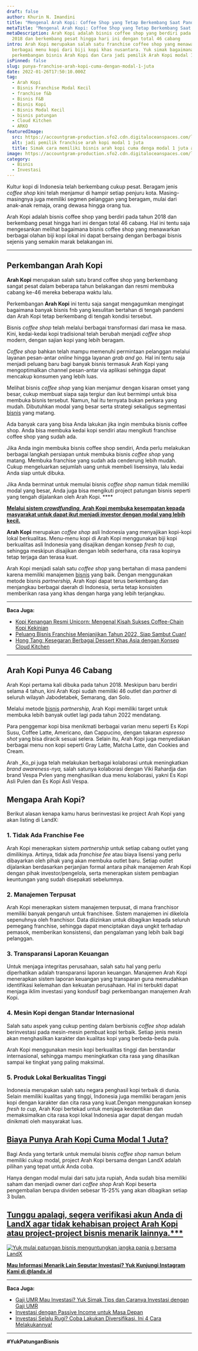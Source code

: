 ```yaml
---
draft: false
author: Khurin N. Imandini
title: "Mengenal Arah Kopi: Coffee Shop yang Tetap Berkembang Saat Pandemi"
metaTitle: "Mengenal Arah Kopi: Coffee Shop yang Tetap Berkembang Saat Pandemi"
metaDescription: Arah Kopi adalah bisnis coffee shop yang berdiri pada tahun
  2018 dan berkembang pesat hingga hari ini dengan total 46 cabang
intro: Arah Kopi merupakan salah satu franchise coffee shop yang menawarkan
  berbagai menu kopi dari biji kopi khas nusantara. Yuk simak bagaimana
  perkembangan bisnis Arah Kopi dan Cara jadi pemilik Arah Kopi modal 1 juta
isPinned: false
slug: punya-franchise-arah-kopi-cuma-dengan-modal-1-juta
date: 2022-01-26T17:50:10.000Z
tag:
  - Arah Kopi
  - Bisnis Franchise Modal Kecil
  - franchise f&b
  - Bisnis F&B
  - Bisnis Kopi
  - Bisnis Modal Kecil
  - bisnis patungan
  - Cloud Kitchen
  - ARKO
featuredImage:
  src: https://accountgram-production.sfo2.cdn.digitaloceanspaces.com/landx_ghost/2022/01/Bisnis-arah-kopi-modal-1-juta-min.png
  alt: jadi pemilik franchise arah kopi modal 1 juta
  title: Simak cara memiliki bisnis arah kopi cuma denga modal 1 juta aja
image: https://accountgram-production.sfo2.cdn.digitaloceanspaces.com/landx_ghost/2022/01/Bisnis-arah-kopi-modal-1-juta-min.png
category:
  - Bisnis
  - Investasi
---
```



Kultur kopi di Indonesia telah berkembang cukup pesat. Beragam jenis _coffee shop_ kini telah menjamur di hampir setiap penjuru kota. Masing-masingnya juga memiliki segmen pelanggan yang beragam, mulai dari anak-anak remaja, orang dewasa hingga orang tua.

Arah Kopi adalah bisnis coffee shop yang berdiri pada tahun 2018 dan berkembang pesat hingga hari ini dengan total 46 cabang. Hal ini tentu saja mengesankan melihat bagaimana bisnis coffee shop yang menawarkan berbagai olahan biji kopi lokal ini dapat bersaing dengan berbagai bisnis sejenis yang semakin marak belakangan ini.

---

## Perkembangan Arah Kopi

**Arah Kopi** merupakan salah satu brand coffee shop yang berkembang sangat pesat dalam beberapa tahun belakangan dan resmi membuka cabang ke-46 mereka beberapa waktu lalu.

Perkembangan **Arah Kopi** ini tentu saja sangat mengagumkan mengingat bagaimana banyak bisnis fnb yang kesulitan bertahan di tengah pandemi dan Arah Kopi tetap berkembang di tengah kondisi tersebut.

Bisnis _coffee shop_ telah melalui berbagai transformasi dari masa ke masa. Kini, kedai-kedai kopi tradisional telah berubah menjadi _coffee shop_ modern, dengan sajian kopi yang lebih beragam.

_Coffee shop_ bahkan telah mampu memenuhi permintaan pelanggan melalui layanan pesan-antar _online_ hingga layanan _grab and go._ Hal ini tentu saja menjadi peluang baru bagi banyak bisnis termasuk Arah Kopi yang mengoptimalkan channel pesan-antar via aplikasi sehingga dapat mencakup konsumen yang lebih luas.

Melihat bisnis _coffee shop_ yang kian menjamur dengan kisaran omset yang besar, cukup membuat siapa saja tergiur dan ikut bermimpi untuk bisa membuka bisnis tersebut. Namun, hal itu ternyata bukan perkara yang mudah. Dibutuhkan modal yang besar serta strategi sekaligus segmentasi [bisnis](https://landx.id/project/) yang matang.

Ada banyak cara yang bisa Anda lakukan jika ingin membuka bisnis coffee shop. Anda bisa membuka kedai kopi sendiri atau mengikuti franchise coffee shop yang sudah ada.

Jika Anda ingin membuka bisnis coffee shop sendiri, Anda perlu melakukan berbagai langkah persiapan untuk membuka bisnis _coffee shop_ yang matang. Membuka franchise yang sudah ada cenderung lebih mudah. Cukup mengeluarkan sejumlah uang untuk membeli lisensinya, lalu kedai Anda siap untuk dibuka.

Jika Anda berminat untuk memulai bisnis _coffee shop_ namun tidak memiliki modal yang besar, Anda juga bisa mengikuti project patungan bisnis seperti yang tengah dijalankan oleh Arah Kopi. ****

**[Melalui sistem _crowdfunding,_ Arah Kopi membuka kesempatan kepada masyarakat untuk dapat ikut menjadi investor dengan modal yang lebih kecil.](https://landx.id/project/)**

**Arah Kopi** merupakan _coffee shop_ asli Indonesia yang menyajikan kopi-kopi lokal berkualitas. Menu-menu kopi di Arah Kopi menggunakan biji kopi berkualitas asli Indonesia yang disajikan dengan konsep _fresh to cup,_ sehingga meskipun disajikan dengan lebih sederhana, cita rasa kopinya tetap terjaga dan terasa kuat.

Arah Kopi menjadi salah satu _coffee shop_ yang bertahan di masa pandemi karena memiliki manajemen [bisnis](https://landx.id/) yang baik. Dengan menggunakan metode bisnis _partnership,_ Arah Kopi dapat terus berkembang dan menjangkau berbagai daerah di Indonesia, serta tetap konsisten memberikan rasa yang khas dengan harga yang lebih terjangkau.

---

**Baca Juga:**

* [Kopi Kenangan Resmi Unicorn: Mengenal Kisah Sukses Coffee-Chain Kopi Kekinian](https://landx.id/blog/kopi-kenangan-unicorn-mengenal-kisah-sukses-coffee-chain-kopi-kekinian/)
* [Peluang Bisnis Franchise Menjanjikan Tahun 2022, Siap Sambut Cuan!](https://landx.id/blog/peluang-bisnis-franchise-terbaik-di-tahun-2022/)
* [Hong Tang: Kesegaran Berbagai Dessert Khas Asia dengan Konsep Cloud Kitchen](https://landx.id/blog/hong-tang-dengan-berbagai-menu-dessert-oriental-khas-taiwan-dan-hongkong/)

---

## Arah Kopi Punya 46 Cabang

Arah Kopi pertama kali dibuka pada tahun 2018. Meskipun baru berdiri selama 4 tahun, kini Arah Kopi sudah memiliki 46 outlet dan _partner_ di seluruh wilayah Jabodetabek, Semarang, dan Solo.

Melalui metode [bisnis](https://landx.id/) _partnership,_ Arah Kopi memiliki target untuk membuka lebih banyak outlet lagi pada tahun 2022 mendatang.

Para penggemar kopi bisa menikmati berbagai varian menu seperti Es Kopi Susu, Coffee Latte, Americano, dan Cappucino, dengan takaran _espresso shot_ yang bisa diracik sesuai selera. Selain itu, Arah Kopi juga menyediakan berbagai menu non kopi seperti Gray Latte, Matcha Latte, dan Cookies and Cream.

Arah _Ko_pi juga telah melakukan berbagai kolaborasi untuk meningkatkan _brand awareness-_nya_,_ salah satunya kolaborasi dengan Viki Rahardja dan brand Vespa Pvlen yang menghasilkan dua menu kolaborasi, yakni Es Kopi Asli Pulen dan Es Kopi Asli Vespa.

## Mengapa Arah Kopi?

Berikut alasan kenapa kamu harus berinvestasi ke project Arah Kopi yang akan listing di LandX:

### 1. Tidak Ada Franchise Fee

Arah Kopi menerapkan sistem _partnership_ untuk setiap cabang outlet yang dimilikinya. Artinya, tidak ada _franchise fee_ atau biaya lisensi yang perlu dibayarkan oleh pihak yang akan membuka outlet baru. Setiap outlet dijalankan berdasarkan perjanjian formal antara pihak manajemen Arah Kopi dengan pihak investor/pengelola, serta menerapkan sistem pembagian keuntungan yang sudah disepakati sebelumnya.

### 2. Manajemen Terpusat

Arah Kopi menerapkan sistem manajemen terpusat, di mana franchisor memiliki banyak pengaruh untuk franchisee. Sistem manajemen ini dikelola sepenuhnya oleh franchisor. Data diizinkan untuk dibagikan kepada seluruh pemegang franchise, sehingga dapat menciptakan daya ungkit terhadap pemasok, memberikan konsistensi, dan pengalaman yang lebih baik bagi pelanggan.

### 3. Transparansi Laporan Keuangan

Untuk menjaga integritas perusahaan, salah satu hal yang perlu diperhatikan adalah transparansi laporan keuangan. Manajemen Arah Kopi menerapkan sistem laporan keuangan yang transparan guna memudahkan identifikasi kelemahan dan kekuatan perusahaan. Hal ini terbukti dapat menjaga iklim investasi yang kondusif bagi perkembangan manajemen Arah Kopi.

### 4. Mesin Kopi dengan Standar Internasional

Salah satu aspek yang cukup penting dalam berbisnis _coffee shop_ adalah berinvestasi pada mesin-mesin pembuat kopi terbaik. Setiap jenis mesin akan menghasilkan karakter dan kualitas kopi yang berbeda-beda pula.

Arah Kopi menggunakan mesin kopi berkualitas tinggi dan berstandar internasional, sehingga mampu meningkatkan cita rasa yang dihasilkan sampai ke tingkat yang  paling maksimal.

### 5. Produk Lokal Berkualitas Tinggi

Indonesia merupakan salah satu negara penghasil kopi terbaik di dunia. Selain memiliki kualitas yang tinggi, Indonesia juga memiliki beragam jenis kopi dengan karakter dan cita rasa yang kuat.Dengan menggunakan konsep _fresh to cup,_ Arah Kopi bertekad untuk menjaga keotentikan dan memaksimalkan cita rasa kopi lokal Indonesia agar dapat dengan mudah dinikmati oleh masyarakat luas.

## [Biaya Punya Arah Kopi Cuma Modal 1 Juta?](https://landx.id/project/?utm_source=Blog&utm_medium=organic+keyword&utm_campaign=blog&utm_id=Blog)

Bagi Anda yang tertarik untuk memulai bisnis _coffee shop_ namun belum memiliki cukup modal, project Arah Kopi bersama dengan LandX adalah pilihan yang tepat untuk Anda coba.

Hanya dengan modal mulai dari satu juta rupiah, Anda sudah bisa memiliki saham dan menjadi owner dari _coffee shop_ Arah Kopi beserta pengembalian berupa dividen sebesar 15-25% yang akan dibagikan setiap 3 bulan.

## [Tunggu apalagi, segera verifikasi akun Anda di LandX agar tidak kehabisan project Arah Kopi atau project-project bisnis menarik lainnya.***](https://landx.id/project/?utm_source=Blog&utm_medium=organic+keyword&utm_campaign=blog&utm_id=Blog)

[![Yuk mulai patungan bisnis menguntungkan jangka panja g bersama LandX](https://accountgram-production.sfo2.cdn.digitaloceanspaces.com/landx_ghost/2021/09/Equity-Crowdfunding-di-Indonesia-1--3.png)](https://landx.id/project/?utm_source=Blog&utm_medium=organic+keyword&utm_campaign=blog&utm_id=Blog)

**[Mau Informasi Menarik Lain Seputar Investasi? Yuk Kunjungi Instagram Kami di @landx.id](https://www.instagram.com/landx.id/?utm_medium=copy_link)**

---

**Baca Juga:**

* [Gaji UMR Mau Investasi? Yuk Simak Tips dan Caranya Investasi dengan Gaji UMR](https://landx.id/blog/cara-investasi-dengan-gaji-umr/)
* [Investasi dengan Passive Income untuk Masa Depan](https://landx.id/blog/investasi-dengan-passive-income-untuk-masa-depan/)
* [Investasi Selalu Rugi? Coba Lakukan Diversifikasi. Ini 4 Cara Melakukannya!](https://landx.id/blog/arti-penting-diversifikasi-dalam-investasi/)

---

**#YukPatunganBisnis**

